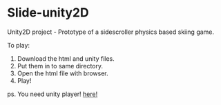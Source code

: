 Slide-unity2D
=============

Unity2D project - Prototype of a sidescroller physics based skiing game.

To play: 

1.  Download the html and unity files.
2.  Put them in to same directory.
3.  Open the html file with browser.
4.  Play!

ps. You need unity player! [here!](http://unity3d.com/webplayer)
